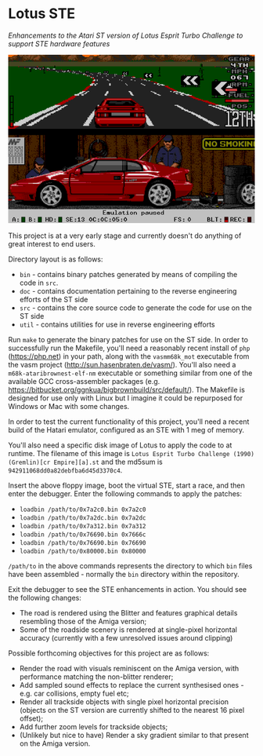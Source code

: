 # Lotus STE

_Enhancements to the Atari ST version of Lotus Esprit Turbo Challenge to support STE hardware features_

![Screenshot of current progress](https://github.com/jonathanopalise/lotus-ste/blob/master/screenshot.png)

This project is at a very early stage and currently doesn't do anything of great interest to end users.

Directory layout is as follows:

* `bin` - contains binary patches generated by means of compiling the code in `src`.
* `doc` - contains documentation pertaining to the reverse engineering efforts of the ST side
* `src` - contains the core source code to generate the code for use on the ST side
* `util` - contains utilities for use in reverse engineering efforts

Run `make` to generate the binary patches for use on the ST side. In order to successfully run the Makefile, you'll need a reasonably recent install of `php` (https://php.net) in your path, along with the `vasmm68k_mot` executable from the vasm project (http://sun.hasenbraten.de/vasm/). You'll also need a `m68k-ataribrownest-elf-nm` executable or something similar from one of the available GCC cross-assembler packages (e.g. https://bitbucket.org/ggnkua/bigbrownbuild/src/default/). The Makefile is designed for use only with Linux but I imagine it could be repurposed for Windows or Mac with some changes.

In order to test the current functionality of this project, you'll need a recent build of the Hatari emulator, configured as an STE with 1 meg of memory.

You'll also need a specific disk image of Lotus to apply the code to at runtime. The filename of this image is `Lotus Esprit Turbo Challenge (1990)(Gremlin)[cr Empire][a].st` and the md5sum is `942911068dd0a82debfba6d45d3370c4`.

Insert the above floppy image, boot the virtual STE, start a race, and then enter the debugger. Enter the following commands to apply the patches:

* `loadbin /path/to/0x7a2c0.bin 0x7a2c0`
* `loadbin /path/to/0x7a2dc.bin 0x7a2dc`
* `loadbin /path/to/0x7a312.bin 0x7a312`
* `loadbin /path/to/0x76690.bin 0x7666c`
* `loadbin /path/to/0x76690.bin 0x76690`
* `loadbin /path/to/0x80000.bin 0x80000`

`/path/to` in the above commands represents the directory to which `bin` files have been assembled - normally the `bin` directory within the repository.

Exit the debugger to see the STE enhancements in action. You should see the following changes:

* The road is rendered using the Blitter and features graphical details resembling those of the Amiga version;
* Some of the roadside scenery is rendered at single-pixel horizontal accuracy (currently with a few unresolved issues around clipping)

Possible forthcoming objectives for this project are as follows:

* Render the road with visuals reminiscent on the Amiga version, with performance matching the non-blitter renderer;
* Add sampled sound effects to replace the current synthesised ones - e.g. car collisions, empty fuel etc;
* Render all trackside objects with single pixel horizontal precision (objects on the ST version are currently shifted to the nearest 16 pixel offset);
* Add further zoom levels for trackside objects;
* (Unlikely but nice to have) Render a sky gradient similar to that present on the Amiga version. 
